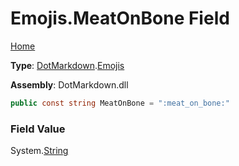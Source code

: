 # Emojis\.MeatOnBone Field

[Home](../../../README.md)

**Type**: [DotMarkdown](../../README.md)\.[Emojis](../README.md)

**Assembly**: DotMarkdown\.dll

```csharp
public const string MeatOnBone = ":meat_on_bone:"
```

### Field Value

System\.[String](https://docs.microsoft.com/en-us/dotnet/api/system.string)